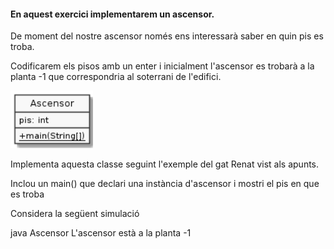 #### En aquest exercici implementarem un ascensor.

De moment del nostre ascensor només ens interessarà saber en quin pis es troba.

Codificarem els pisos amb un enter i inicialment l'ascensor es trobarà a la planta -1 que correspondria al soterrani de l'edifici.

![UML](https://github.com/DamianPyCoder/introprg_backup/blob/main/04_objects/34_03/uml1.png)

Implementa aquesta classe seguint l'exemple del gat Renat vist als apunts.

Inclou un main() que declari una instància d'ascensor i mostri el pis en que es troba

Considera la següent simulació

java Ascensor
 L'ascensor està a la planta -1
